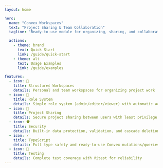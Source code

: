 ```yaml
---
layout: home

hero:
  name: "Convex Workspaces"
  text: "Project Sharing & Team Collaboration"
  tagline: "Ready-to-use module for organizing, sharing, and collaborative access to convex entities"

  actions:
    - theme: brand
      text: Quick Start
      link: /guide/quick-start
    - theme: alt
      text: Usage Examples
      link: /guide/examples

features:
  - icon: 🏢
    title: Structured Workspaces
    details: Personal and team workspaces for organizing project work
  - icon: 👥
    title: Role System
    details: Simple role system (admin/editor/viewer) with automatic access control
  - icon: 🔗
    title: Project Sharing
    details: Secure project sharing between users with least privilege principle
  - icon: 🛡️
    title: Security
    details: Built-in data protection, validation, and cascade deletion
  - icon: ⚡
    title: TypeScript
    details: Full type safety and ready-to-use Convex mutations/queries
  - icon: 🧪
    title: Testing
    details: Complete test coverage with Vitest for reliability
---
```

